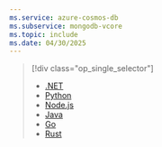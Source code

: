 ```yaml
---
ms.service: azure-cosmos-db
ms.subservice: mongodb-vcore
ms.topic: include
ms.date: 04/30/2025
---
```


> [!div class="op_single_selector"]
>
> - [.NET](../how-to-build-dotnet-console-app.md)
> - [Python](../how-to-build-python-console-app.md)
> - [Node.js](../how-to-build-nodejs-console-app.md)
> - [Java](../how-to-build-java-console-app.md)
> - [Go](../how-to-build-go-console-app.md)
> - [Rust](../how-to-build-rust-console-app.md)
>